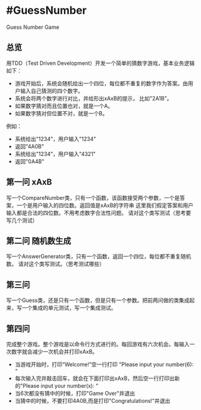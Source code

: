 #GuessNumber
===========

Guess Number Game

## 总览

用TDD（Test Driven Development）开发一个简单的猜数字游戏，基本业务逻辑如下：

- 游戏开始后，系统会随机给出一个四位，每位都不重复的数字作为答案。由用户输入自己猜测的四个数字。
- 系统会将两个数字进行对比，并给形出xAxB的提示， 比如"2A1B"。
- 如果数字猜对而且位置也对，就是一个A。
- 如果数字猜对但位置不对，就是一个B。

例如：

- 系统给出"1234"，用户输入"1234"
 - 返回"4A0B"
- 系统给出"1234"，用户输入"4321"
 - 返回"0A4B"


## 第一问 xAxB

写一个CompareNumber类，只有一个函数，该函数接受两个参数，一个是答案，一个是用户输入的四位数。返回值是xAxB的字符串
这里我们假定答案和用户输入都是合法的四位数。不用考虑数字合法性问题。
请对这个类写测试（思考要写几个测试）

## 第二问 随机数生成

写一个AnswerGenerator类，只有一个函数，返回一个四位，每位都不重复随机数。
请对这个类写测试。（思考测试哪些）

## 第三问

写一个Guess类，还是只有一个函数，但是只有一个参数。把前两问做的类集成起来，写一个集成的单元测试，写一个集成测试。

## 第四问

完成整个游戏。整个游戏是以命令行方式进行的。每回游戏有六次机会。每输入一次数字就会减少一次机会并打印xAxB。

- 当游戏开始时，打印“Welcome!”空一行打印 "Please input your number(6): "
- 每次输入完并敲击回车，就会在下面打印出xAxB，然后空一行打印出新的"Please input your number(x): "
- 当6次都没有猜中的时候，打印"Game Over"并退出
- 当猜中的时候，不要打印4A0B,而是打印"Congratulations!"并退出
